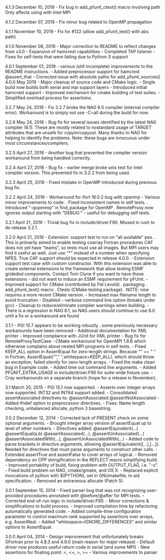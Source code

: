 4.1.3   December 10, 2019
	- Fix bug in add_pfunit_ctest() macro involving path
	  Only affects using with Intel MPI
	
4.1.2   December 07, 2019
	- Fix minor bug related to OpenMP propagation
	
4.1.1   November 10, 2019
	- Fix for #122 (allow add_pfunit_test() with abs path)

	
4.1.0   November 08, 2019
	- Major correction to README to reflect changes from v3.0
	- Expansion of hamcrest capabilities
	- Completed TAP listener
	- Fixes for self-tests that were failing due to Python-3 support
	
	
	
4.0.1   September 01, 2019
        - various (still incomplete) improvements to the README instructions.
	- Added preprocessor support for hamcrest @assert_that
	- Corrected issue with absolute paths for add_pfunit_sources()
4.0.0   May 2019
        - Major cleanup of source code and CMake logic.
	- Single build now builds both serial and mpi support layers
	- Introduced initial hamcrest support
	- Improved mechanism for cmake building of test suites.
	- Simplified overload process for assertions.

3.2.7   May 24, 2016
	- Fix 3.2.7 broke the NAG 6.0 compiler (internal compiler error).
	  Workaround is to simply not use -C=all during the build for now.
	
3.2.6   May 24, 2016
	- Bug fix for several issues identified by the latest NAG compiler
	(6.1).  These are mostly related to nostandard usage of TARGET
	attributes that are unsafe for copyin/copyout.  Many thanks to NAG
	for helping to identify the problems.  Note: these bugs are
	innocuous under most circumstances/compilers.
	
3.2.5   April 27, 2016
	- Another bug that prevented the compiler version workaround from
          being handled correctly.
	
3.2.4   April 27, 2016
	- Bug fix - earlier merge broke unix test for Intel compiler
          version.  This prevented fix in 3.2.2 from being used.
	
3.2.3   April 25, 2016
	- Fixed mistake in OpenMP introduced during previous bug fix.
	
3.2.2   April 24, 2016
	- Workaround for ifort 16.0.2 bug with openmp
	- Various minor improvements to code:
          . Fixed inconsistent names in self tests.
          . Introduced "-qopenmp" in find_package for OpenMP
          . RemoteProxy now ignores output starting with "DEBUG:" - useful
            for debugging self tests.

	
3.2.1	April 21, 2016
	- Trivial bug fix in include/driver.F90.   Missed in rush to do release 3.2.1.
	
3.2.0	April 21, 2016
	- Extension: support test to run on "all available" pes.
	  . This is primarily aimed to enable testing coarray Fortran procedures
	    CAF does not yet have "teams", so tests must use all images.  But
	    MPI users may find it useful as well.   Just use "*" instead of a number
	    when specifying NPES.   True CAF support should be expected in release 4.0.0.
	- Extension: support test case with custom constructor.   With this extension was
	  able to create external extensions to the framework that allow testing ESMF grideded
          components.  Contact Tom Clune if you want to have those extensions - did not want to
	  induce an ESMF requirement for pFUnit.
	- Improved support for CMake (contributed by Pal Levold)
	  . packaging
	  . add_pfunit_test() macro
	  . Ctests (CMake testing package)
	  . NOTE: now requires a more recent CMake version.
	- Increased max filename length to avoid truncation
	- Disabled --verbose command line option (breaks under gcc)
	- Cleanup to reduce/eliminate compiler warnings when building.
	- There is a regression in NAG 6.1, so NAG users should continue to use 6.0 until a
	  fix or a workaround are found
	
3.1.1
	- PGI 15.7 appears to be working robustly
	  . some previously necessary workarounds have been removed
	- Additional documentation for XML printer
	- Improved compliance with JUnit for XML printer
	- Bug fix for RemoteProxyTestCase
	- CMake workaround for OpenMPI 1.8.8 which otherwise complains about nested
	  MPI programs in self tests.
	- Fixed KEEP_ALL option in AssertEqual for zero-length strings.
	  Because "" == " " in Fortran, AssertEqual(""," ",whitespace=KEEP_ALL),
	  which should throw an exception, failed silently for zero-length arrays.
	- Fixed the make clean bug in Example code.
	- Added time out command line arguments.
	- Added PFUNIT_EXTRA_USAGE in include/driver.F90 for suite-wide fixture use.
	- Cray workarounds on a separate branch (hope for a release in November).

3.1	March 20, 2015
	- PGI 15.1 now supported.
	- Asserts over integer arrays now supported. INT32 and INT64 support added.
	- Consolidated assertAssociated directives to:
	    @assertAssociated
	    @assertNotAssociated
	- Added ifndef option to preprocessor directives.
	- Fixes: Name length checking, unbalanced allocate, python 3 basestring.

3.0.2	December 12, 2014
	- Corrected lack of PRESENT check on some optional arguments.
	- Brought integer array version of assertEqual up to level of other numbers.
	- Directives added:
	    @assertEquivalent(...)
	    @assertEqual(a,b)
	    @assertAssociated(...), @assertUnAssociated(...)
	    @assertAssociatedWith(...), @assertUnAssociatedWith(...)
	- Added code to parse brackets in directive arguments,
	    allowing @assertEquivalent([...],[...]).
	    Needed for directives that must parse arguments to construct other calls.
	- Extended assertTrue and assertFalse to cover arrays of logical.
	- Removed dependency on CPP stringification in the REFLECT macro simplifying build.
	- Improved portability of build, fixing problem with OUTPUT_FLAG, i.e. "-o".
	- Fixed build problem on NAG, cmake/gmake, and OS X.
	- Replaced explicit invocations of python with $(PYTHON), set in GNUmakefile,
	    to aid specification.
	- Removed an extraneous allocate (Patch 5).

3.0.1	September 15, 2014
	- Fixed parser bug that was not recognizing user-provided procedures
 	  annotated with @before/@after for MPI tests.
	- Corrected end-of-run logic in include/driver.F90.
	- Minor corrections & simplifications to build process.
	- Improved compilation time by refactoring automatically generated code.
	- Added compile-time configuration parameter to control maximum rank
	  supported by assertions over arrays, e.g. AssertReal.
	- Added "whitespace=IGNORE_DIFFERENCES" and similar options to AssertEqual.


3.0.0	April 04, 2014
	- Design improvement that unfortunately breaks GFortran prior to
	  4.8.3 and 4.9.0 (main reason for major release)
	- Default driver now produces useful return code in serial (and some MPI)
	- New assertions for floating point:  <, <=, >, >=
	- Various improvements to parser



